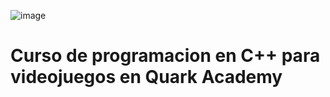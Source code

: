 ![image](https://user-images.githubusercontent.com/78452543/214919925-751222b0-d22f-413b-ab8b-8befa566939f.png)

# Curso de programacion en C++ para videojuegos en Quark Academy



